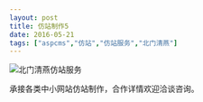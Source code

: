 ```yaml
---
layout: post
title: 仿站制作5
date: 2016-05-21
tags: ["aspcms","仿站","仿站服务","北门清燕"]
---
```


<!-- build time:Sat Jun 23 2018 12:05:15 GMT+0800 (中国标准时间) -->

![北门清燕仿站服务](http://ww1.sinaimg.cn/large/4eed32f2jw1f43ag2ttsfj206o08wt8w.jpg "北门清燕仿站服务")

承接各类中小网站仿站制作，合作详情欢迎洽谈咨询。
<!-- rebuild by neat -->